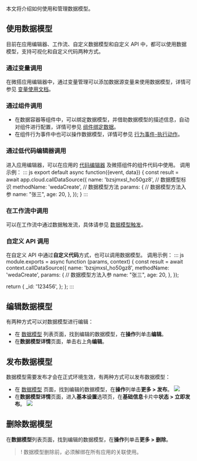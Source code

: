 本文将介绍如何使用和管理数据模型。

## 使用数据模型
目前在应用编辑器、工作流、自定义数据模型和自定义 API 中，都可以使用数据模型，支持可视化和自定义代码两种方式。

[](id:var)
### 通过变量调用 
在微搭应用编辑器中，通过变量管理可以添加数据源变量来使用数据模型，详情可参见 [变量使用文档](https://cloud.tencent.com/document/product/1301/70384)。

[](id:components)
### 通过组件调用 
- 在数据容器等组件中，可以绑定数据模型，并借助数据模型的描述信息，自动对组件进行配置，详情可参见 [组件绑定数据](https://cloud.tencent.com/document/product/1301/69302#.E5.8F.98.E9.87.8F.E7.9A.84.E4.BD.BF.E7.94.A8)。
- 在组件行为事件中也可以操作数据模型，详情可参见 [行为事件-执行动作](https://cloud.tencent.com/document/product/1301/61120#.E8.B0.83.E7.94.A8.E6.95.B0.E6.8D.AE.E6.BA.90.E6.96.B9.E6.B3.95-calldatasource)。

[](id:editor)
### 通过低代码编辑器调用 
进入应用编辑器，可以在应用的 [代码编辑器](https://cloud.tencent.com/document/product/1301/57912) 及微搭组件的组件代码中使用。
调用示例：
<dx-codeblock>
:::  js
export default async function({event, data}) {
    const result = await app.cloud.callDataSource({
        name: 'bzsjmxsl_ho50gz8', // 数据模型标识
        methodName: 'wedaCreate', // 数据模型方法
        params: { // 数据模型方法入参
            name: "张三",
            age: 20,
        }, 
    });
}
:::
</dx-codeblock>


[](id:workflow)
### 在工作流中调用 
可以在工作流中通过数据触发流，具体请参见 [数据模型触发](https://cloud.tencent.com/document/product/1301/77283)。

[](id:custom)
### 自定义 API 调用 
在自定义 API 中通过**自定义代码**方式，也可以调用数据模型。
调用示例：
<dx-codeblock>
:::  js
module.exports = async function (params, context) {
  const result = await context.callDataSource({
    name: 'bzsjmxsl_ho50gz8',
    methodName: 'wedaCreate',
    params: { // 数据模型方法入参
        name: "张三",
        age: 20,
    }, 
  });

  return {
    _id: '123456',
  };
};
:::
</dx-codeblock>

[](id:edit)
## 编辑数据模型 
有两种方式可以对数据模型进行编辑：
- 在 [数据模型](https://console.cloud.tencent.com/lowcode/datasource/model) 列表页面，找到编辑的数据模型，在**操作**列单击**编辑**。
- 在**数据模型详情**页面，单击右上角**编辑**。 

[](id:publish)
## 发布数据模型 
数据模型需要发布才会在正式环境生效，有两种方式可以发布数据模型：
- 在 [数据模型](https://console.cloud.tencent.com/lowcode/datasource/model) 页面，找到编辑的数据模型，在**操作**列单击**更多 > 发布**。
![](https://qcloudimg.tencent-cloud.cn/raw/85b86990b45535b2be8c00316a684c92.png)
- 在**数据模型详情**页面，进入**基本设置**选项页，在**基础信息**卡片中**状态 > 立即发布**。 
![](https://qcloudimg.tencent-cloud.cn/raw/d32fce2bc126e29f1a78587d83fe4163.png)

[](id:delete)
## 删除数据模型 
在**数据模型**列表页面，找到编辑的数据模型，在**操作**列单击**更多 > 删除**。
>! 数据模型删除前，必须解绑在所有应用的关联使用。
